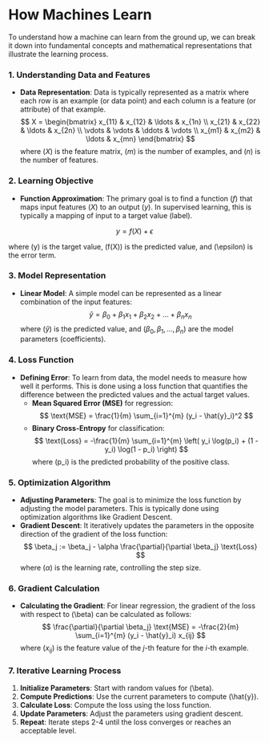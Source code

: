 # How Machines Learn

To understand how a machine can learn from the ground up, we can break it down into fundamental concepts and mathematical representations that illustrate the learning process.
### 1. Understanding Data and Features
- **Data Representation**: Data is typically represented as a matrix where each row is an example (or data point) and each column is a feature (or attribute) of that example.
$$
    X = \begin{bmatrix}
  x_{11} & x_{12} & \ldots & x_{1n} \\
  x_{21} & x_{22} & \ldots & x_{2n} \\
  \vdots & \vdots & \ddots & \vdots \\
  x_{m1} & x_{m2} & \ldots & x_{mn}
  \end{bmatrix}
$$
  where \($X$\) is the feature matrix, \($m$\) is the number of examples, and \($n$\) is the number of features.
  
### 2. Learning Objective
- **Function Approximation**: The primary goal is to find a function \($f$\) that maps input features \($X$\) to an output \($y$\). In supervised learning, this is typically a mapping of input to a target value (label).

$$
y = f(X) + \epsilon
$$
  
  where \(y\) is the target value, \(f(X)\) is the predicted value, and \(\epsilon\) is the error term.

### 3. Model Representation
- **Linear Model**: A simple model can be represented as a linear combination of the input features:
$$
\hat{y} = \beta_0 + \beta_1 x_1 + \beta_2 x_2 + \ldots + \beta_n x_n
$$
  where \($\hat{y}$\) is the predicted value, and \($\beta_0, \beta_1, \ldots, \beta_n$\) are the model parameters (coefficients).

### 4. Loss Function
- **Defining Error**: To learn from data, the model needs to measure how well it performs. This is done using a loss function that quantifies the difference between the predicted values and the actual target values.
  - **Mean Squared Error (MSE)** for regression:
$$
  \text{MSE} = \frac{1}{m} \sum_{i=1}^{m} (y_i - \hat{y}_i)^2
$$
  - **Binary Cross-Entropy** for classification:
$$
  \text{Loss} = -\frac{1}{m} \sum_{i=1}^{m} \left( y_i \log(p_i) + (1 - y_i) \log(1 - p_i) \right)
$$
  where \(p_i\) is the predicted probability of the positive class.

### 5. Optimization Algorithm
- **Adjusting Parameters**: The goal is to minimize the loss function by adjusting the model parameters. This is typically done using optimization algorithms like Gradient Descent.
- **Gradient Descent**: It iteratively updates the parameters in the opposite direction of the gradient of the loss function:
$$
   \beta_j := \beta_j - \alpha \frac{\partial}{\partial \beta_j} \text{Loss}
$$
  where \($\alpha$\) is the learning rate, controlling the step size.

### 6. Gradient Calculation
- **Calculating the Gradient**: For linear regression, the gradient of the loss with respect to \(\beta\) can be calculated as follows:
$$
   \frac{\partial}{\partial \beta_j} \text{MSE} = -\frac{2}{m} \sum_{i=1}^{m} (y_i - \hat{y}_i) x_{ij}
$$
  where \($x_{ij}$\) is the feature value of the $j$-th feature for the $i$-th example.

### 7. Iterative Learning Process
1. **Initialize Parameters**: Start with random values for \(\beta\).
2. **Compute Predictions**: Use the current parameters to compute \(\hat{y}\).
3. **Calculate Loss**: Compute the loss using the loss function.
4. **Update Parameters**: Adjust the parameters using gradient descent.
5. **Repeat**: Iterate steps 2-4 until the loss converges or reaches an acceptable level.